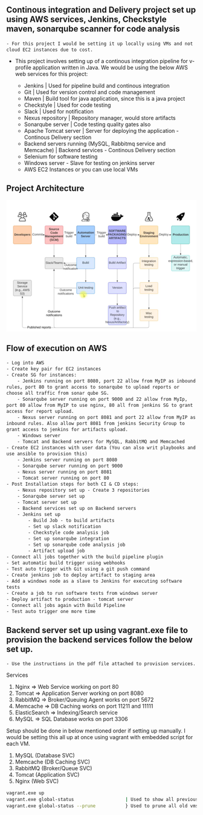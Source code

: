 ## Continous integration and Delivery project set up using AWS services, Jenkins, Checkstyle maven, sonarqube scanner for code analysis

    - For this project I would be setting it up locally using VMs and not cloud EC2 instances due to cost. 

- This project involves setting up of a continous integration pipeline for v-profile application written in Java. We would be using the below AWS web services for this project:

    - Jenkins                                                           | Used for pipeline build and continous integration
    - Git                                                               | Used for version control and code management
    - Maven                                                             | Build tool for java application, since this is a java project
    - Checkstyle                                                        | Used for code testing 
    - Slack                                                             | Used for notification 
    - Nexus repository                                                  | Repository manager, would store artifacts 
    - Sonarqube server                                                  | Code testing quality gates also
    - Apache Tomcat server                                              | Server for deploying the application - Continous Delivery section
    - Backend servers running (MySQL, Rabbitmq service and Memcache)    | Backend services - Continous Delivery section 
    - Selenium for software testing 
    - Windows server - Slave for testing on jenkins server 
    - AWS EC2 Instances or you can use local VMs 

## Project Architecture 

![alt text](pictures/image.png)

## Flow of execution on AWS 

    - Log into AWS 
    - Create key pair for EC2 instances 
    - Create SG for instances:
        - Jenkins running on port 8080, port 22 allow from MyIP as inbound rules, port 80 to grant access to sonarqube to upload reports or choose all traffic from sonar qube SG. 
        - Sonarqube server running on port 9000 and 22 allow from MyIp, port 80 allow from MyIP to use nginx, 80 all from jenkins SG to grant access for report upload. 
        - Nexus server running on port 8081 and port 22 allow from MyIP as inbound rules. Also allow port 8081 from jenkins Security Group to grant access to jenkins for artifacts upload. 
        - Windows server 
        - Tomcat and Backend servers for MySQL, RabbitMQ and Memcached
    - Create EC2 instances with user data (You can also writ playbooks and use ansible to provision this)
        - Jenkins server running on port 8080
        - Sonarqube server running on port 9000
        - Nexus server running on port 8081
        - Tomcat server running on port 80
    - Post Installation steps for both CI & CD steps: 
        - Nexus repository set up - Create 3 repositories
        - Sonarqube server set up     
        - Tomcat server set up 
        - Backend services set up on Backend servers
        - Jenkins set up
            - Build Job - to build artifacts 
            - Set up slack notification 
            - Checkstyle code analysis job 
            - Set up sonarqube integration 
            - Set up sonarqube code analysis job
            - Artifact upload job
    - Connect all jobs together with the build pipeline plugin 
    - Set automatic build trigger using webhooks
    - Test auto trigger with Git using a git push command 
    - Create jenkins job to deploy artifact to staging area 
    - Add a windows node as a slave to Jenkins for executing software tests
    - Create a job to run software tests from windows server 
    - Deploy artifact to production - tomcat server
    - Connect all jobs again with Build Pipeline 
    - Test auto trigger one more time 

## Backend server set up using vagrant.exe file to provision the backend services follow the below set up. 

    - Use the instructions in the pdf file attached to provision services.

Services
1. Nginx => Web Service working on port 80
2. Tomcat => Application Server working on port 8080
3. RabbitMQ => Broker/Queuing Agent works on port 5672
4. Memcache => DB Caching works on port 11211 and 11111
5. ElasticSearch => Indexing/Search service
6. MySQL => SQL Database works on port 3306

Setup should be done in below mentioned order if setting up manually. I would be setting this all up at once using vagrant with embedded script for each VM. 

1. MySQL (Database SVC)
2. Memcache (DB Caching SVC)
3. RabbitMQ (Broker/Queue SVC)
4. Tomcat (Application SVC)
5. Nginx (Web SVC)

```bash
vagrant.exe up
vagrant.exe global-status                   | Used to show all previous vms 
vagrant.exe global-status --prune           } Used to prune all old vms, would clear all previous VMs
```